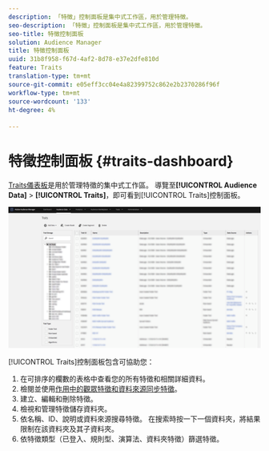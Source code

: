 ```yaml
---
description: 「特徵」控制面板是集中式工作區，用於管理特徵。
seo-description: 「特徵」控制面板是集中式工作區，用於管理特徵。
seo-title: 特徵控制面板
solution: Audience Manager
title: 特徵控制面板
uuid: 31b8f958-f67d-4af2-8d78-e37e2dfe810d
feature: Traits
translation-type: tm+mt
source-git-commit: e05eff3cc04e4a82399752c862e2b2370286f96f
workflow-type: tm+mt
source-wordcount: '133'
ht-degree: 4%

---
```



# 特徵控制面板 {#traits-dashboard}

[Traits儀表板](https://bank.demdex.com/portal/Traits/Traits.ddx#show/list)是用於管理特徵的集中式工作區。 導覽至&#x200B;**[!UICONTROL Audience Data]** > **[!UICONTROL Traits]**，即可看到[!UICONTROL Traits]控制面板。

![](assets/traits-dashboard.png)

<!-- c_tb_dashboard.xml -->

[!UICONTROL Traits]控制面板包含可協助您：

1. 在可排序的欄數的表格中查看您的所有特徵和相關詳細資料。
2. 檢閱並使用[作用中的觀眾特徵和資料來源同步特徵](../../features/traits/client-activity-synced-audience-traits.md)。
3. 建立、編輯和刪除特徵。
4. 檢視和管理特徵儲存資料夾。
5. 依名稱、ID、說明或資料來源搜尋特徵。 在搜索時按一下一個資料夾，將結果限制在該資料夾及其子資料夾。
6. 依特徵類型（已登入、規則型、演算法、資料夾特徵）篩選特徵。